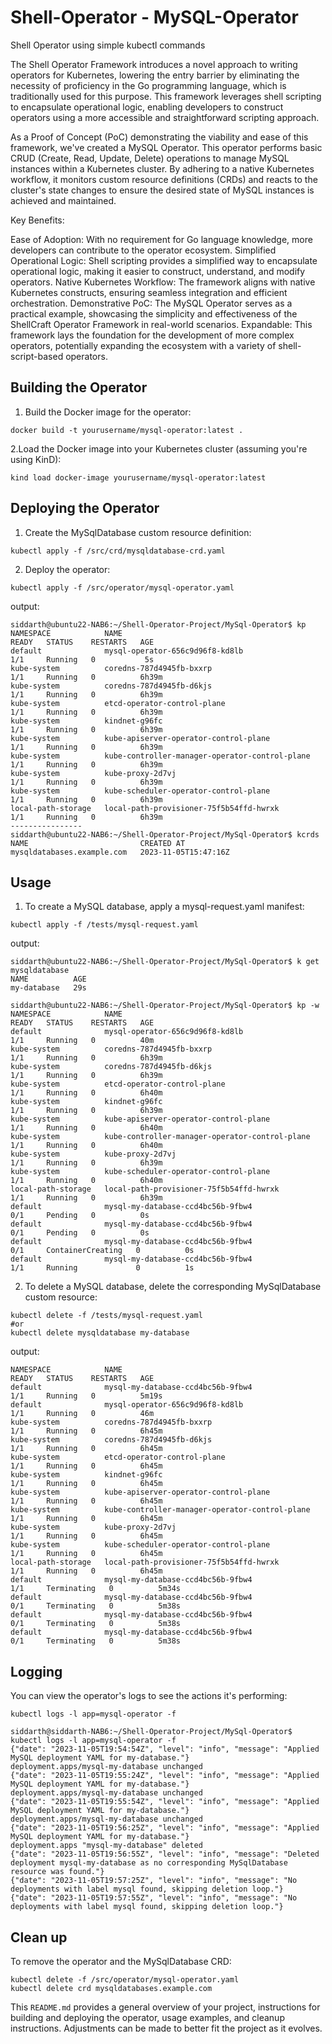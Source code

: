 # Shell-Operator - MySQL-Operator
Shell Operator using simple kubectl commands

The Shell Operator Framework introduces a novel approach to writing operators for Kubernetes, lowering the entry barrier by eliminating the necessity of proficiency in the Go programming language, which is traditionally used for this purpose. This framework leverages shell scripting to encapsulate operational logic, enabling developers to construct operators using a more accessible and straightforward scripting approach.

As a Proof of Concept (PoC) demonstrating the viability and ease of this framework, we've created a MySQL Operator. This operator performs basic CRUD (Create, Read, Update, Delete) operations to manage MySQL instances within a Kubernetes cluster. By adhering to a native Kubernetes workflow, it monitors custom resource definitions (CRDs) and reacts to the cluster's state changes to ensure the desired state of MySQL instances is achieved and maintained.

Key Benefits:

Ease of Adoption: With no requirement for Go language knowledge, more developers can contribute to the operator ecosystem.
Simplified Operational Logic: Shell scripting provides a simplified way to encapsulate operational logic, making it easier to construct, understand, and modify operators.
Native Kubernetes Workflow: The framework aligns with native Kubernetes constructs, ensuring seamless integration and efficient orchestration.
Demonstrative PoC: The MySQL Operator serves as a practical example, showcasing the simplicity and effectiveness of the ShellCraft Operator Framework in real-world scenarios.
Expandable: This framework lays the foundation for the development of more complex operators, potentially expanding the ecosystem with a variety of shell-script-based operators.

## Building the Operator

1. Build the Docker image for the operator:

```
docker build -t yourusername/mysql-operator:latest .
```

2.Load the Docker image into your Kubernetes cluster (assuming you're using KinD):
```
kind load docker-image yourusername/mysql-operator:latest
```

## Deploying the Operator

1. Create the MySqlDatabase custom resource definition:
```
kubectl apply -f /src/crd/mysqldatabase-crd.yaml
```

2. Deploy the operator:
```
kubectl apply -f /src/operator/mysql-operator.yaml
```

output:
```
siddarth@ubuntu22-NAB6:~/Shell-Operator-Project/MySql-Operator$ kp
NAMESPACE            NAME                                             READY   STATUS    RESTARTS   AGE
default              mysql-operator-656c9d96f8-kd8lb                  1/1     Running   0           5s
kube-system          coredns-787d4945fb-bxxrp                         1/1     Running   0          6h39m
kube-system          coredns-787d4945fb-d6kjs                         1/1     Running   0          6h39m
kube-system          etcd-operator-control-plane                      1/1     Running   0          6h39m
kube-system          kindnet-g96fc                                    1/1     Running   0          6h39m
kube-system          kube-apiserver-operator-control-plane            1/1     Running   0          6h39m
kube-system          kube-controller-manager-operator-control-plane   1/1     Running   0          6h39m
kube-system          kube-proxy-2d7vj                                 1/1     Running   0          6h39m
kube-system          kube-scheduler-operator-control-plane            1/1     Running   0          6h39m
local-path-storage   local-path-provisioner-75f5b54ffd-hwrxk          1/1     Running   0          6h39m
----------------
siddarth@ubuntu22-NAB6:~/Shell-Operator-Project/MySql-Operator$ kcrds
NAME                         CREATED AT
mysqldatabases.example.com   2023-11-05T15:47:16Z
```
## Usage

1. To create a MySQL database, apply a mysql-request.yaml manifest:
```
kubectl apply -f /tests/mysql-request.yaml
```
output:
```
siddarth@ubuntu22-NAB6:~/Shell-Operator-Project/MySql-Operator$ k get mysqldatabase
NAME          AGE
my-database   29s

siddarth@ubuntu22-NAB6:~/Shell-Operator-Project/MySql-Operator$ kp -w
NAMESPACE            NAME                                             READY   STATUS    RESTARTS   AGE
default              mysql-operator-656c9d96f8-kd8lb                  1/1     Running   0          40m
kube-system          coredns-787d4945fb-bxxrp                         1/1     Running   0          6h39m
kube-system          coredns-787d4945fb-d6kjs                         1/1     Running   0          6h39m
kube-system          etcd-operator-control-plane                      1/1     Running   0          6h40m
kube-system          kindnet-g96fc                                    1/1     Running   0          6h39m
kube-system          kube-apiserver-operator-control-plane            1/1     Running   0          6h40m
kube-system          kube-controller-manager-operator-control-plane   1/1     Running   0          6h40m
kube-system          kube-proxy-2d7vj                                 1/1     Running   0          6h39m
kube-system          kube-scheduler-operator-control-plane            1/1     Running   0          6h40m
local-path-storage   local-path-provisioner-75f5b54ffd-hwrxk          1/1     Running   0          6h39m
default              mysql-my-database-ccd4bc56b-9fbw4                0/1     Pending   0          0s
default              mysql-my-database-ccd4bc56b-9fbw4                0/1     Pending   0          0s
default              mysql-my-database-ccd4bc56b-9fbw4                0/1     ContainerCreating   0          0s
default              mysql-my-database-ccd4bc56b-9fbw4                1/1     Running             0          1s
```
2. To delete a MySQL database, delete the corresponding MySqlDatabase custom resource:
```
kubectl delete -f /tests/mysql-request.yaml
#or 
kubectl delete mysqldatabase my-database
```
output:
```
NAMESPACE            NAME                                             READY   STATUS    RESTARTS   AGE
default              mysql-my-database-ccd4bc56b-9fbw4                1/1     Running   0          5m19s
default              mysql-operator-656c9d96f8-kd8lb                  1/1     Running   0          46m
kube-system          coredns-787d4945fb-bxxrp                         1/1     Running   0          6h45m
kube-system          coredns-787d4945fb-d6kjs                         1/1     Running   0          6h45m
kube-system          etcd-operator-control-plane                      1/1     Running   0          6h45m
kube-system          kindnet-g96fc                                    1/1     Running   0          6h45m
kube-system          kube-apiserver-operator-control-plane            1/1     Running   0          6h45m
kube-system          kube-controller-manager-operator-control-plane   1/1     Running   0          6h45m
kube-system          kube-proxy-2d7vj                                 1/1     Running   0          6h45m
kube-system          kube-scheduler-operator-control-plane            1/1     Running   0          6h45m
local-path-storage   local-path-provisioner-75f5b54ffd-hwrxk          1/1     Running   0          6h45m
default              mysql-my-database-ccd4bc56b-9fbw4                1/1     Terminating   0          5m34s
default              mysql-my-database-ccd4bc56b-9fbw4                0/1     Terminating   0          5m38s
default              mysql-my-database-ccd4bc56b-9fbw4                0/1     Terminating   0          5m38s
default              mysql-my-database-ccd4bc56b-9fbw4                0/1     Terminating   0          5m38s
```

## Logging

You can view the operator's logs to see the actions it's performing:

```
kubectl logs -l app=mysql-operator -f
```

```
siddarth@siddarth-NAB6:~/Shell-Operator-Project/MySql-Operator$ kubectl logs -l app=mysql-operator -f
{"date": "2023-11-05T19:54:54Z", "level": "info", "message": "Applied MySQL deployment YAML for my-database."}
deployment.apps/mysql-my-database unchanged
{"date": "2023-11-05T19:55:24Z", "level": "info", "message": "Applied MySQL deployment YAML for my-database."}
deployment.apps/mysql-my-database unchanged
{"date": "2023-11-05T19:55:54Z", "level": "info", "message": "Applied MySQL deployment YAML for my-database."}
deployment.apps/mysql-my-database unchanged
{"date": "2023-11-05T19:56:25Z", "level": "info", "message": "Applied MySQL deployment YAML for my-database."}
deployment.apps "mysql-my-database" deleted
{"date": "2023-11-05T19:56:55Z", "level": "info", "message": "Deleted deployment mysql-my-database as no corresponding MySqlDatabase resource was found."}
{"date": "2023-11-05T19:57:25Z", "level": "info", "message": "No deployments with label mysql found, skipping deletion loop."}
{"date": "2023-11-05T19:57:55Z", "level": "info", "message": "No deployments with label mysql found, skipping deletion loop."}
```

## Clean up
To remove the operator and the MySqlDatabase CRD:
```
kubectl delete -f /src/operator/mysql-operator.yaml
kubectl delete crd mysqldatabases.example.com
```


This `README.md` provides a general overview of your project, instructions for building and deploying the operator, usage examples, and cleanup instructions. Adjustments can be made to better fit the project as it evolves.

